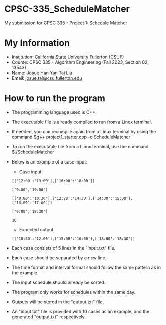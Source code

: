 # CPSC-335_ScheduleMatcher

My submission for CPSC 335 - Project 1: Schedule Matcher

# My Information

* Institution: California State University Fullerton (CSUF)
* Course: CPSC 335 - Algorithm Engineering (Fall 2023, Section 02, 13543)
* Name: Josue Han Yan Tai Liu
* Email: josue.tai@csu.fullerton.edu

# How to run the program

* The programming language used is C++.
* The executable file is already compiled to run from a Linux terminal.
* If needed, you can recompile again from a Linux terminal by using the command $g++ project1_starter.cpp -o ScheduleMatcher
* To run the executable file from a Linux terminal, use the command $./ScheduleMatcher
* Below is an example of a case input:

  * Case input:
  ```
  [['12:00':'13:00'],['16:00':'18:00']]
  
  ['9:00','19:00']
  
  [['9:00':'10:30'],['12:20':'14:30'],['14:30':'15:00'],['16:00':'17:00']]
  
  ['9:00','18:30']
  
  30

  ```
  * Expected output:
  ```
  [['10:30':'12:00'],['15:00':'16:00'],['18:00':'18:30']]
  ```

* Each case consists of 5 lines in the "input.txt" file.
* Each case should be separated by a new line.
* The time format and interval format should follow the same pattern as in the example.
* The input schedule should already be sorted.
* The program only works for schedules within the same day.
* Outputs will be stored in the "output.txt" file.
* An "input.txt" file is provided with 10 cases as an example, and the generated "output.txt" respectively.
